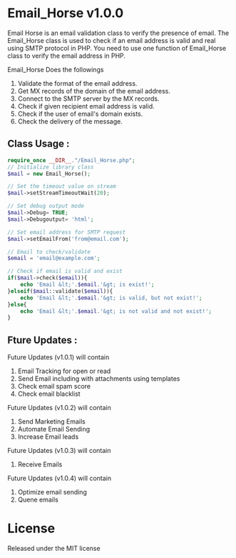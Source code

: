 # Email_Horse v1.0.0

Email Horse is an email validation class to verify the presence of email.
The Email_Horse class is used to check if an email address is valid and real using SMTP protocol in PHP. You need to use one function of Email_Horse class to verify the email address in PHP.

Email_Horse Does the followings

1) Validate the format of the email address.
2) Get MX records of the domain of the email address.
3) Connect to the SMTP server by the MX records.
4) Check if given recipient email address is valid.
5) Check if the user of email's domain exists.
6) Check the delivery of the message.

## Class Usage :

```php
require_once __DIR__."/Email_Horse.php";
// Initialize library class
$mail = new Email_Horse();

// Set the timeout value on stream
$mail->setStreamTimeoutWait(20);

// Set debug output mode
$mail->Debug= TRUE; 
$mail->Debugoutput= 'html'; 

// Set email address for SMTP request
$mail->setEmailFrom('from@email.com');

// Email to check/validate
$email = 'email@example.com'; 

// Check if email is valid and exist
if($mail->check($email)){ 
    echo 'Email &lt;'.$email.'&gt; is exist!'; 
}elseif($mail::validate($email)){ 
    echo 'Email &lt;'.$email.'&gt; is valid, but not exist!'; 
}else{ 
    echo 'Email &lt;'.$email.'&gt; is not valid and not exist!'; 
} 
```
## Fture Updates :
Future Updates (v1.0.1) will contain
1) Email Tracking for open or read
2) Send Email including with attachments using templates
3) Check email spam score
4) Check email blacklist

Future Updates (v1.0.2) will contain
1) Send Marketing Emails
2) Automate Email Sending
3) Increase Email leads


Future Updates (v1.0.3) will contain
1) Receive Emails

Future Updates (v1.0.4) will contain
1) Optimize email sending
2) Quene emails


# License

Released under the MIT license